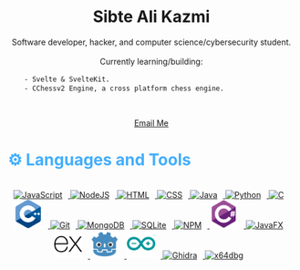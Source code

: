 <!--- Begin First Section --->
<h1 align="center"> Sibte Ali Kazmi </h1>
<!--- add a Gif --->

<!--- who am i? good question --->
<p align="center">
    Software developer, hacker, and computer science/cybersecurity student. 
    <br>
<br>
    Currently learning/building:
    
        - Svelte & SvelteKit.
        - CChessv2 Engine, a cross platform chess engine.
<br>
<div align="center">

[Email Me](mailto:sibteali@outlook.com)
</div>
</p>

<!--- second section --->

<h1 style="color: #44AEFB">⚙️ Languages and Tools</h1>
<br>   
<!-- Icons Resources -->
<!-- https://devicon.dev/ -->
<!-- https://cdn.jsdelivr.net/npm/simple-icons@v3/icons/ -->
<div align="center">
  <a href="https://developer.mozilla.org/en-US/docs/Web/JavaScript" target="_blank" rel="noreferrer">
      <img  alt="JavaScript" height="50px" style="padding-right:10px;" src="https://cdn.jsdelivr.net/gh/devicons/devicon/icons/javascript/javascript-plain.svg"/>
  </a>
  <a href="https://nodejs.org/en/" target="_blank" rel="noreferrer">
      <img  alt="NodeJS" height="50px" style="padding-right:10px;" src="https://cdn.jsdelivr.net/gh/devicons/devicon/icons/nodejs/nodejs-original.svg"/>
  </a>
  <a href="https://developer.mozilla.org/en-US/docs/Web/HTML" target="_blank" rel="noreferrer">
      <img  alt="HTML" height="50px" style="padding-right:10px;" src="https://cdn.jsdelivr.net/gh/devicons/devicon/icons/html5/html5-original.svg"/>
  </a>
  <a href="https://developer.mozilla.org/en-US/docs/Web/CSS" target="_blank" rel="noreferrer">
      <img  alt="CSS" height="50px" style="padding-right:10px;" src="https://cdn.jsdelivr.net/gh/devicons/devicon/icons/css3/css3-original.svg"/>
  </a>
  <a href="https://www.java.com/en/" target="_blank" rel="noreferrer">
      <img  alt="Java" height="50px" style="padding-right:10px;" src="https://cdn.jsdelivr.net/gh/devicons/devicon/icons/java/java-original.svg"/>
  </a>    
  <a href="https://www.python.org/" target="_blank" rel="noreferrer">
      <img  alt="Python" height="50px" style="padding-right:10px;" src="https://cdn.jsdelivr.net/gh/devicons/devicon/icons/python/python-original.svg"/>
  </a>
  <a href="https://www.cprogramming.com/" target="_blank" rel="noreferrer">
      <img  alt="C" height="50px" style="padding-right:10px;" src="https://cdn.jsdelivr.net/gh/devicons/devicon/icons/c/c-original.svg"/>
  </a>
  <a href="https://cplusplus.com/" target="_blank" rel="noreferrer">
      <img  alt="C++" height="50px" style="padding-right:10px;" src="https://raw.githubusercontent.com/devicons/devicon/master/icons/cplusplus/cplusplus-original.svg"/>
  </a>
  <a href="https://git-scm.com/" target="_blank" rel="noreferrer">
      <img  alt="Git" height="50px" style="padding-right:10px;" src="https://cdn.jsdelivr.net/gh/devicons/devicon/icons/git/git-original.svg"/>
  </a>
  <a href="https://www.mongodb.com/" target="_blank" rel="noreferrer">
      <img  alt="MongoDB" height="50px" style="padding-right:10px;" src="https://cdn.jsdelivr.net/gh/devicons/devicon/icons/mongodb/mongodb-original.svg"/>
  </a>
  <a href="https://www.sqlite.org/index.html" target="_blank" rel="noreferrer">
      <img  alt="SQLite" height="50px" style="padding-right:10px;" src="https://cdn.jsdelivr.net/gh/devicons/devicon/icons/sqlite/sqlite-original.svg"/>
  </a>
  <a href="https://www.npmjs.com/" target="_blank" rel="noreferrer">
      <img  alt="NPM" height="50px" style="padding-right:10px;" src="https://cdn.jsdelivr.net/gh/devicons/devicon/icons/npm/npm-original-wordmark.svg"/>
  </a>
  <a href="https://dotnet.microsoft.com/en-us/languages/csharp" target="_blank" rel="noreferrer">
      <img  alt="CSharp" height="50px" style="padding-right:10px;" src="https://raw.githubusercontent.com/devicons/devicon/master/icons/csharp/csharp-original.svg"/>
  </a>
  <a href="https://openjfx.io/openjfx-docs/" target="_blank" rel="noreferrer">
      <img  alt="JavaFX" height="50px" style="padding-right:10px;" src="https://upload.wikimedia.org/wikipedia/commons/5/5d/Duke_%28Java_mascot%29_waving.svg"/>
  </a>
  <a href="https://expressjs.com/" target="_blank" rel="noreferrer">
      <img  alt="Express.js" height="50px" style="padding-right:10px;" src="https://raw.githubusercontent.com/devicons/devicon/master/icons/express/express-original.svg"/>
  </a>
  <a href="https://godotengine.org/" target="_blank" rel="noreferrer">
      <img  alt="Godot" height="50px" style="padding-right:10px;" src="https://raw.githubusercontent.com/devicons/devicon/master/icons/godot/godot-original.svg"/>
  </a>
  <a href="https://www.arduino.cc/" target="_blank" rel="noreferrer">
      <img  alt="Arduino" height="50px" style="padding-right:10px;" src="https://raw.githubusercontent.com/devicons/devicon/master/icons/arduino/arduino-original.svg"/>
  </a>
  <a href="https://ghidra-sre.org/" target="_blank" rel="noreferrer">
      <img  alt="Ghidra" height="50px" style="padding-right:10px;" src="https://upload.wikimedia.org/wikipedia/commons/f/f6/Ghidra_logo.svg"/>
  </a>
  <a href="https://x64dbg.com/" target="_blank" rel="noreferrer">
      <img  alt="x64dbg" height="50px" style="padding-right:10px;" src="https://x64dbg.com/img/icon-white.png"/>
  </a>
</div>
<br>
<br>


<!--
**Entropy675/Entropy675** is a ✨ _special_ ✨ repository because its `README.md` (this file) appears on your GitHub profile.

Here are some ideas to get you started:

- 🔭 I’m currently working on ...
- 🌱 I’m currently learning ...
- 👯 I’m looking to collaborate on ...
- 🤔 I’m looking for help with ...
- 💬 Ask me about ...
- 📫 How to reach me: ...
- 😄 Pronouns: ...
- ⚡ Fun fact: ...
-->
